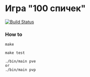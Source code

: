 # Игра "100 спичек"

[![Build Status](https://travis-ci.org/fumycat/100matches.svg?branch=master)](https://travis-ci.org/fumycat/100matches)

### How to
```
make

make test

./bin/main pve
or
./bin/main pvp
```
